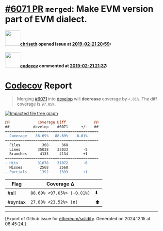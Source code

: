 # [\#6071 PR](https://github.com/ethereum/solidity/pull/6071) `merged`: Make EVM version part of EVM dialect.

#### <img src="https://avatars.githubusercontent.com/u/9073706?v=4" width="50">[chriseth](https://github.com/chriseth) opened issue at [2019-02-21 20:59](https://github.com/ethereum/solidity/pull/6071):



#### <img src="https://avatars.githubusercontent.com/in/254?v=4" width="50">[codecov](https://github.com/apps/codecov) commented at [2019-02-21 21:37](https://github.com/ethereum/solidity/pull/6071#issuecomment-466176981):

# [Codecov](https://codecov.io/gh/ethereum/solidity/pull/6071?src=pr&el=h1) Report
> Merging [#6071](https://codecov.io/gh/ethereum/solidity/pull/6071?src=pr&el=desc) into [develop](https://codecov.io/gh/ethereum/solidity/commit/91c664ca1eccebea1b0eeb194a776493ae6bfb26?src=pr&el=desc) will **decrease** coverage by `<.01%`.
> The diff coverage is `97.05%`.

[![Impacted file tree graph](https://codecov.io/gh/ethereum/solidity/pull/6071/graphs/tree.svg?width=650&token=87PGzVEwU0&height=150&src=pr)](https://codecov.io/gh/ethereum/solidity/pull/6071?src=pr&el=tree)

```diff
@@             Coverage Diff             @@
##           develop    #6071      +/-   ##
===========================================
- Coverage    88.69%   88.69%   -0.01%     
===========================================
  Files          368      368              
  Lines        35038    35033       -5     
  Branches      4133     4134       +1     
===========================================
- Hits         31078    31072       -6     
  Misses        2568     2568              
- Partials      1392     1393       +1
```

| Flag | Coverage Δ | |
|---|---|---|
| #all | `88.69% <97.05%> (-0.01%)` | :arrow_down: |
| #syntax | `27.83% <23.52%> (ø)` | :arrow_up: |


-------------------------------------------------------------------------------



[Export of Github issue for [ethereum/solidity](https://github.com/ethereum/solidity). Generated on 2024.12.15 at 06:45:24.]

